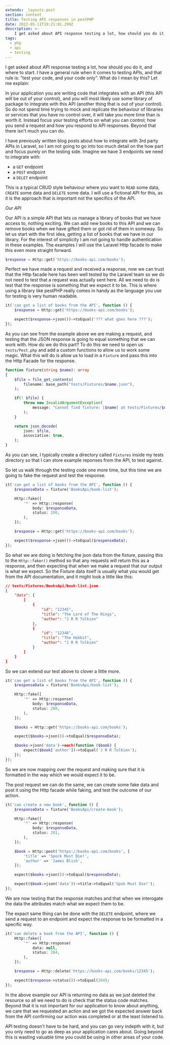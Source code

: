 ```yaml
---
extends: _layouts.post
section: content
title: Testing API responses in pestPHP
date: 2022-05-11T19:21:01.299Z
description: >-
    I get asked about API response testing a lot, how should you do it, and where to start. I have a general rule when it comes to testing APIs, and that rule is: "test your code, and your code only". What do I mean by this? Let me explain.
tags:
  - php
  - api
  - testing
---
```

I get asked about API response testing a lot, how should you do it, and where to start. I have a general rule when it comes to testing APIs, and that rule is: "test your code, and your code only". What do I mean by this? Let me explain:

In your application you are writing code that integrates with an API (this API will be out of your control), and you will most likely use some library of package to integrate with this API (another thing that is out of your control). So do not spend time trying to mock and replicate the behaviour of libraries or services that you have no control over, it will take you more time than is worth it. Instead focus your testing efforts on what you can control; how you send a request and how you respond to API responses. Beyond that there isn't much you can do.

I have previously written blog posts about how to integrate with 3rd party APIs in Laravel, so I am not going to go into too much detail on the how part and focus purely on the testing side. Imagine we have 3 endpoints we need to integrate with:

- a `GET` endpoint
- a `POST` endpoint
- a `DELET` endpoint

This is a typical CRUD style behaviour where you want to `READ` some data, `CREATE` some data and `DELETE` some data. I will use a fictional API for this, as it is the approach that is important not the specifics of the API.

*Our API*

Our API is a simple API that lets us manage a library of books that we have access to, nothing exciting. We can add new books to this API and we can remove books when we have gifted them or got rid of them in someway. So let us start with the first idea, getting a list of books that we have in our library. For the interest of simplicity I am not going to handle authentication in these examples. The examples I will use the Laravel Http facade to make this even more straight forward.

```php
$response = Http::get('https://books-api.com/books');
```

Perfect we have made a request and received a response, now we can trust that the Http facade here has been well tested by the Laravel team so we do not need to test that a request was actually sent here. All we need to do is test that the response is something that we expect it to be. This is where using a library like pestPHP really comes in handy as the language you use for testing is very human readable.

```php
it('can get a list of books from the API', function () {
    $response = Http::get('https://books-api.com/books');

    expect($response->json())->toEqual('??? what goes here ???');
});
```

As you can see from the example above we are making a request, and testing that the JSON response is going to equal something that we can work with. How do we do this part? To do this we need to open us `tests/Pest.php` and add a custom functions to allow us to work some magic. What this will do is allow us to load in a `Fixture` and pass this into the Http Facade for the response.

```php
function fixture(string $name): array
{
    $file = file_get_contents(
        filename: base_path("tests/Fixtures/$name.json"),
    );

    if(! $file) {
        throw new InvalidArgumentException(
            message: "Cannot find fixture: [$name] at tests/Fixtures/$name.json",
        );
    }

    return json_decode(
        json: $file,
        associative: true,
    );
}
```

As you can see, I typically create a directory called `Fixtures` inside my tests directory so that I can store example reponses from the API, to test against.

So let us walk through the testing code one more time, but this time we are going to fake the request and test the response.

```php
it('can get a list of books from the API', function () {
    $responseData = fixture('BooksApi/book-list');

    Http::fake([
        '*' => Http::response(
            body: $responseData,
            status: 200,
        ),
    ]);

    $response = Http::get('https://books-api.com/books');

    expect($response->json())->toEqual($responseData);
});
```

So what we are doing is fetching the json data from the fixture, passing this to the `Http::faker()` method so that any requests will return this as a response, and then expecting that when we make a request that our output is what we expect. So the Fixture data itself is usually what you would get from the API documentation, and it might look a little like this:

```json
// tests/Fixtures/BooksApi/book-list.json
{
    "data": {
        [
            {
                "id": "12345",
                "title": "The Lord of The Rings",
                "author": "J R R Tolkien"
            },
            {
                "id": "12346",
                "title": "The Hobbit",
                "author": "J R R Tolkien"
            }
        ]
    }
}
```

So we can extend our test above to clover a little more.

```php
it('can get a list of books from the API', function () {
    $responseData = fixture('BooksApi/book-list');

    Http::fake([
        '*' => Http::response(
            body: $responseData,
            status: 200,
        ),
    ]);

    $books = Http::get('https://books-api.com/books');

    expect($books->json())->toEqual($responseData);

    $books->json('data')->each(function ($book) {
        expect($book['author'])->toEqual('J R R Tolkien');
    });
});
```

So we are now mapping over the request and making sure that it is formatted in the way which we would expect it to be.

The post request we can do the same, we can create some fake data and post it using the Http facade while faking, and test the outcome of our action.

```php
it('can create a new book', function () {
    $responseData = fixture('BooksApi/create-book');

    Http::fake([
        '*' => Http::response(
            body: $responseData,
            status: 201,
        ),
    ]);

    $book = Http::post('https://books-api.com/books', [
        'title' => 'Spock Must Die!',
        'author' => 'James Blish',
    ]);

    expect($books->json())->toEqual($responseData);

    expect($book->json('data'))->title->toEqual('Spok Must Die!');
});
```

We are now testing that the response matches and that when we interogate the data the attributes match what we expect them to be.

The expact same thing can be done with the `DELETE` endpoint, where we send a request to an endpoint and expect the response to be formatted in a specific way.

```php
it('can delete a book from the API', function () {
    Http::fake([
        '*' => Http:response(
            data: null,
            status: 204,
        ),
    ]);

    $response = Http::delete('https://books-api.com/books/12345');

    expect($response->status())->toEqual(204);
});
```

In the above example our API is returning no data as we just deleted the resource so all we need to do is check that the status code matches. Beyond that it is not important for our application to know about anything, we care that we requested an action and we got the expected answer back from the API confirming our action was completed or at the least listened to.

API testing doesn't have to be hard, and you can go very indepth with it, but you only need to go as deep as your application cares about. Going beyond this is wasting valuable time you could be using in other areas of your code.
